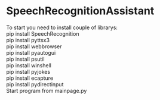 # SpeechRecognitionAssistant
To start you need to install couple of librarys:<br />
pip install SpeechRecognition<br />
pip install pyttsx3<br />
pip install webbrowser<br />
pip install pyautogui<br />
pip install psutil<br />
pip install winshell<br />
pip install pyjokes<br />
pip install ecapture<br />
pip install pydirectinput<br />
Start program from mainpage.py
